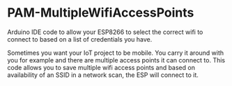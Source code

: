# PAM-MultipleWifiAccessPoints

Arduino IDE code to allow your ESP8266 to select the correct wifi to connect to based on a list of credentials you have.

Sometimes you want your IoT project to be mobile. You carry it around with you for example and there are multiple access points it can connect to. This code allows you to save multiple wifi access points and based on availability of an SSID in a network scan, the ESP will connect to it.
